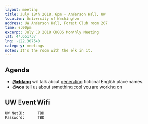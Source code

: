 ```yaml
---
layout: meeting
title: July 18th 2018, 6pm - Anderson Hall, UW
location: University of Washington
address: UW Anderson Hall, Forest Club room 207
time: 6:00pm
excerpt: July 18 2018 CUGOS Monthly Meeting
lat: 47.651737
lng: -122.307540
category: meetings
notes: It's the room with the elk in it.
---
```



## Agenda
- **[@eldang](https://eldang.xyz/)** will talk about [generating](https://github.com/eldang/textgen-all-the-places) fictional English place names.
- **[@you](http://cugos.org/people/)** tell us about something cool you are working on


## UW Event Wifi

```
UW NetID:      TBD
Password:      TBD
```
